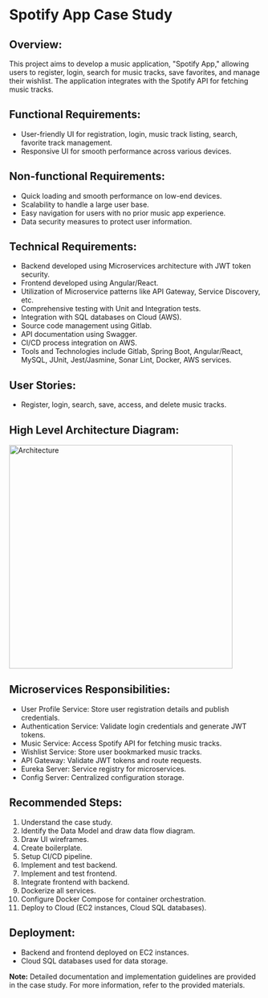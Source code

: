 # Spotify App Case Study

## Overview:
This project aims to develop a music application, "Spotify App," allowing users to register, login, search for music tracks, save favorites, and manage their wishlist. The application integrates with the Spotify API for fetching music tracks.

## Functional Requirements:
- User-friendly UI for registration, login, music track listing, search, favorite track management.
- Responsive UI for smooth performance across various devices.

## Non-functional Requirements:
- Quick loading and smooth performance on low-end devices.
- Scalability to handle a large user base.
- Easy navigation for users with no prior music app experience.
- Data security measures to protect user information.

## Technical Requirements:
- Backend developed using Microservices architecture with JWT token security.
- Frontend developed using Angular/React.
- Utilization of Microservice patterns like API Gateway, Service Discovery, etc.
- Comprehensive testing with Unit and Integration tests.
- Integration with SQL databases on Cloud (AWS).
- Source code management using Gitlab.
- API documentation using Swagger.
- CI/CD process integration on AWS.
- Tools and Technologies include Gitlab, Spring Boot, Angular/React, MySQL, JUnit, Jest/Jasmine, Sonar Lint, Docker, AWS services.

## User Stories:
- Register, login, search, save, access, and delete music tracks.

## High Level Architecture Diagram:


<img width="445" alt="Architecture" src="https://github.com/vishal-09-sb/SpotifyApplication-Vishal-/assets/61041718/26d32832-a5f0-4f07-af5a-31d22080df1b">


## Microservices Responsibilities:
- User Profile Service: Store user registration details and publish credentials.
- Authentication Service: Validate login credentials and generate JWT tokens.
- Music Service: Access Spotify API for fetching music tracks.
- Wishlist Service: Store user bookmarked music tracks.
- API Gateway: Validate JWT tokens and route requests.
- Eureka Server: Service registry for microservices.
- Config Server: Centralized configuration storage.

## Recommended Steps:
1. Understand the case study.
2. Identify the Data Model and draw data flow diagram.
3. Draw UI wireframes.
4. Create boilerplate.
5. Setup CI/CD pipeline.
6. Implement and test backend.
7. Implement and test frontend.
8. Integrate frontend with backend.
9. Dockerize all services.
10. Configure Docker Compose for container orchestration.
11. Deploy to Cloud (EC2 instances, Cloud SQL databases).

## Deployment:
- Backend and frontend deployed on EC2 instances.
- Cloud SQL databases used for data storage.

**Note:** Detailed documentation and implementation guidelines are provided in the case study. For more information, refer to the provided materials.
